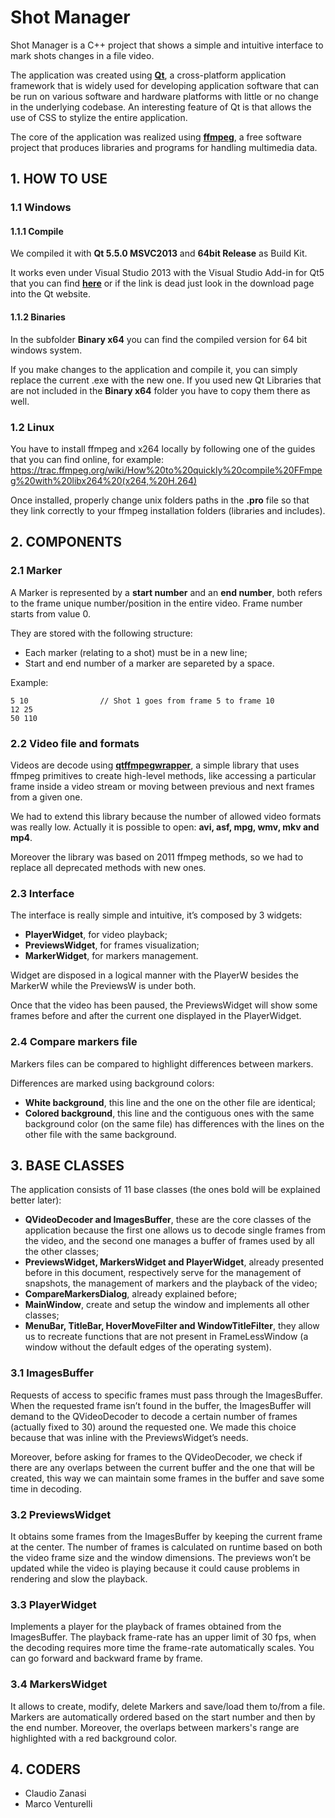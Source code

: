 # Shot Manager
Shot Manager is a C++ project that shows a simple and intuitive interface to mark shots changes in a file video.

The application was created using **[Qt](http://www.qt.io/download-open-source/)**, a cross-platform application framework that is widely used for developing application software that can be run on various software and hardware platforms with little or no change in the underlying codebase. An interesting feature of Qt is that allows the use of CSS to stylize the entire application.

The core of the application was realized using **[ffmpeg](https://www.ffmpeg.org/)**, a free software project that produces libraries and programs for handling multimedia data.


## 1. HOW TO USE
### 1.1 Windows
#### 1.1.1 Compile
We compiled it with **Qt 5.5.0 MSVC2013** and **64bit Release** as Build Kit.

It works even under Visual Studio 2013 with the Visual Studio Add-in for Qt5 that you can find **[here](http://www.qt.io/download-open-source/#section-2)** or if the link is dead just look in the download page into the Qt website.

#### 1.1.2 Binaries
In the subfolder **Binary x64** you can find the compiled version for 64 bit windows system.

If you make changes to the application and compile it, you can simply replace the current .exe with the new one. If you used new Qt Libraries that are not included in the **Binary x64** folder you have to copy them there as well.


### 1.2 Linux
You have to install ffmpeg and x264 locally by following one of the guides that you can find online, for example:
https://trac.ffmpeg.org/wiki/How%20to%20quickly%20compile%20FFmpeg%20with%20libx264%20(x264,%20H.264)

Once installed, properly change unix folders paths in the **.pro** file so that they link correctly to your ffmpeg installation folders (libraries and includes).

## 2. COMPONENTS 
### 2.1 Marker
A Marker is represented by a **start number** and an **end number**, both refers to the frame unique number/position in the entire video. Frame number starts from value 0.

They are stored with the following structure:
* Each marker (relating to a shot) must be in a new line;
* Start and end number of a marker are separeted by a space.

Example:
```
5 10                // Shot 1 goes from frame 5 to frame 10
12 25
50 110
```

### 2.2 Video file and formats
Videos are decode using **[qtffmpegwrapper](https://code.google.com/p/qtffmpegwrapper/)**, a simple library that uses ffmpeg primitives to create high-level methods, like accessing a particular frame inside a video stream or moving between previous and next frames from a given one.

We had to extend this library because the number of allowed video formats was really low. Actually it is possible to open: **avi, asf, mpg, wmv, mkv and mp4**.

Moreover the library was based on 2011 ffmpeg methods, so we had to replace all deprecated methods with new ones.

### 2.3 Interface
The interface is really simple and intuitive, it’s composed by 3 widgets:
* **PlayerWidget**, for video playback;
* **PreviewsWidget**, for frames visualization;
* **MarkerWidget**, for markers management.

Widget are disposed in a logical manner with the PlayerW besides the MarkerW while the PreviewsW is under both.

Once that the video has been paused, the PreviewsWidget will show some frames before and after the current one displayed in the PlayerWidget.

### 2.4 Compare markers file
Markers files can be compared to highlight differences between markers. 

Differences are marked using background colors:
* **White background**, this line and the one on the other file are identical;
* **Colored background**, this line and the contiguous ones with the same background color (on the same file) has differences with the lines on the other file with the same background.


## 3. BASE CLASSES
The application consists of 11 base classes (the ones bold will be explained better later):
* **QVideoDecoder and ImagesBuffer**, these are the core classes of the application because the first one allows us to decode single frames from the video, and the second one manages a buffer of frames used by all the other classes;
* **PreviewsWidget, MarkersWidget and PlayerWidget**, already presented before in this document, respectively serve for the management of snapshots, the management of markers and the playback of the video;
* **CompareMarkersDialog**, already explained before;
* **MainWindow**, create and setup the window and implements all other classes;
* **MenuBar, TitleBar, HoverMoveFilter and WindowTitleFilter**, they allow us to recreate functions that are not present in FrameLessWindow (a window without the default edges of the operating system).

### 3.1 ImagesBuffer
Requests of access to specific frames must pass through the ImagesBuffer. When the requested frame isn’t found in the buffer, the ImagesBuffer will demand to the QVideoDecoder to decode a certain number of frames (actually fixed to 30) around the requested one. We made this choice because that was inline with the PreviewsWidget’s needs.

Moreover, before asking for frames to the QVideoDecoder, we check if there are any overlaps between the current buffer and the one that will be created, this way we can maintain some frames in the buffer and save some time in decoding.

### 3.2 PreviewsWidget
It obtains some frames from the ImagesBuffer by keeping the current frame at the center.
The number of frames is calculated on runtime based on both the video frame size and the window dimensions.
The previews won’t be updated while the video is playing because it could cause problems in rendering and slow the playback.

### 3.3 PlayerWidget
Implements a player for the playback of frames obtained from the ImagesBuffer. The playback frame-rate has an upper limit of 30 fps, when the decoding requires more time the frame-rate automatically scales.
You can go forward and backward frame by frame.

### 3.4 MarkersWidget
It allows to create, modify, delete Markers and save/load them to/from a file. Markers are automatically ordered based on the start number and then by the end number.
Moreover, the overlaps between markers's range are highlighted with a red background color.


## 4. CODERS
* Claudio Zanasi
* Marco Venturelli

